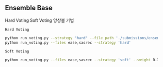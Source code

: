 ## Ensemble Base
Hard Voting Soft Voting 앙상블 기법
 
`Hard Voting`
```bash
python run_voting.py --strategy 'hard' --file_path './submissions/ensembles/'
python run_voting.py --files ease,sasrec --strategy 'hard'
```

`Soft Voting`
```bash
python run_voting.py --files ease,sasrec --strategy 'soft' --weight 0.3,0.7